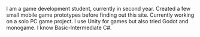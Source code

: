 I am a game development student, currently in second year. Created a few small mobile game prototypes before finding out this site. 
Currently working on a solo PC game project. I use Unity for games but also tried Godot and monogame. I know Basic-Intermediate C#.

<!---
That0neDev/That0neDev is a ✨ special ✨ repository because its `README.md` (this file) appears on your GitHub profile.
You can click the Preview link to take a look at your changes.
--->
